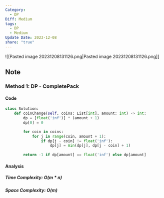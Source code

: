 ```yaml
---
Category:
  - DP
Diff: Medium
tags:
  - DP
  - Medium
Update Date: 2023-12-08
share: "true"
---
```


![[Pasted image 20231208131126.png|Pasted image 20231208131126.png]]
## Note
### Method 1: DP - **CompletePack**

#### Code
```python
class Solution:
    def coinChange(self, coins: List[int], amount: int) -> int:
        dp = [float('inf')] * (amount + 1)
        dp[0] = 0

        for coin in coins:
            for j in range(coin, amount + 1):
                if dp[j - coin] != float('inf'):
                    dp[j] = min(dp[j], dp[j - coin] + 1)
        
        return -1 if dp[amount] == float('inf') else dp[amount]
```
#### Analysis
##### Time Complexity: $O(m * n)$
##### Space Complexity: $O(m)$

